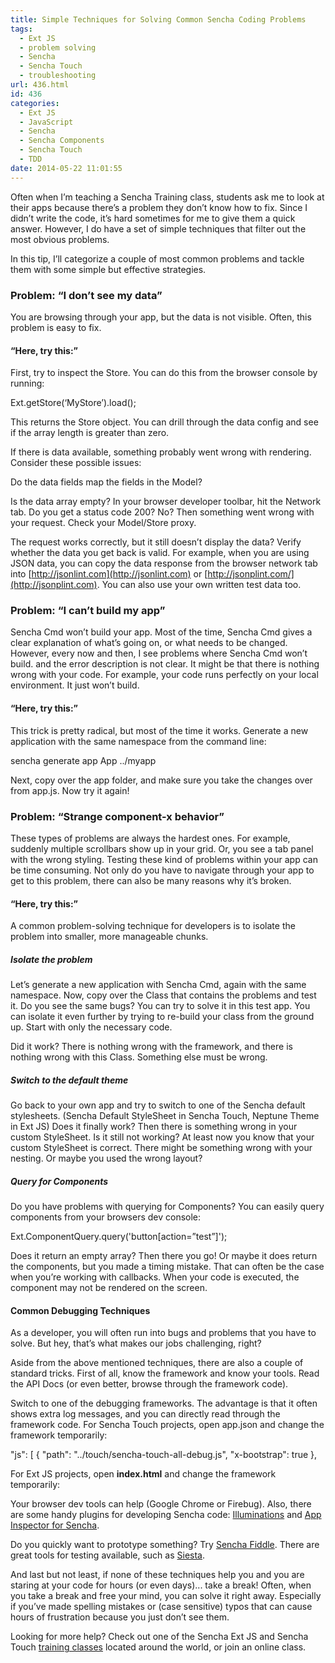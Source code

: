 ```yaml
---
title: Simple Techniques for Solving Common Sencha Coding Problems
tags:
  - Ext JS
  - problem solving
  - Sencha
  - Sencha Touch
  - troubleshooting
url: 436.html
id: 436
categories:
  - Ext JS
  - JavaScript
  - Sencha
  - Sencha Components
  - Sencha Touch
  - TDD
date: 2014-05-22 11:01:55
---
```


Often when I’m teaching a Sencha Training class, students ask me to look at their apps because there’s a problem they don’t know how to fix. Since I didn’t write the code, it’s hard sometimes for me to give them a quick answer. However, I do have a set of simple techniques that filter out the most obvious problems.

In this tip, I’ll categorize a couple of most common problems and tackle them with some simple but effective strategies.

### Problem: “I don’t see my data”

You are browsing through your app, but the data is not visible. Often, this problem is easy to fix.

#### “Here, try this:”

First, try to inspect the Store. You can do this from the browser console by running:

Ext.getStore(‘MyStore’).load();

This returns the Store object. You can drill through the data config and see if the array length is greater than zero.

If there is data available, something probably went wrong with rendering. Consider these possible issues:

Do the data fields map the fields in the Model?

Is the data array empty? In your browser developer toolbar, hit the Network tab. Do you get a status code 200? No? Then something went wrong with your request. Check your Model/Store proxy.

The request works correctly, but it still doesn’t display the data? Verify whether the data you get back is valid. For example, when you are using JSON data, you can copy the data response from the browser network tab into [http://jsonlint.com](http://jsonlint.com) or [http://jsonplint.com/](http://jsonplint.com). You can also use your own written test data too.

### Problem: “I can’t build my app”

Sencha Cmd won’t build your app. Most of the time, Sencha Cmd gives a clear explanation of what’s going on, or what needs to be changed. However, every now and then, I see problems where Sencha Cmd won’t build. and the error description is not clear. It might be that there is nothing wrong with your code. For example, your code runs perfectly on your local environment. It just won’t build.

#### “Here, try this:”

This trick is pretty radical, but most of the time it works. Generate a new application with the same namespace from the command line:

sencha generate app App ../myapp

Next, copy over the app folder, and make sure you take the changes over from app.js. Now try it again!

### Problem: “Strange component-x behavior”

These types of problems are always the hardest ones. For example, suddenly multiple scrollbars show up in your grid. Or, you see a tab panel with the wrong styling. Testing these kind of problems within your app can be time consuming. Not only do you have to navigate through your app to get to this problem, there can also be many reasons why it’s broken.

#### “Here, try this:”

A common problem-solving technique for developers is to isolate the problem into smaller, more manageable chunks.

##### Isolate the problem

Let’s generate a new application with Sencha Cmd, again with the same namespace. Now, copy over the Class that contains the problems and test it. Do you see the same bugs? You can try to solve it in this test app. You can isolate it even further by trying to re-build your class from the ground up. Start with only the necessary code.

Did it work? There is nothing wrong with the framework, and there is nothing wrong with this Class. Something else must be wrong.

##### Switch to the default theme

Go back to your own app and try to switch to one of the Sencha default stylesheets. (Sencha Default StyleSheet in Sencha Touch, Neptune Theme in Ext JS) Does it finally work? Then there is something wrong in your custom StyleSheet. Is it still not working? At least now you know that your custom StyleSheet is correct. There might be something wrong with your nesting. Or maybe you used the wrong layout?

##### Query for Components

Do you have problems with querying for Components? You can easily query components from your browsers dev console:

Ext.ComponentQuery.query('button\[action=”test”\]');

Does it return an empty array? Then there you go! Or maybe it does return the components, but you made a timing mistake. That can often be the case when you’re working with callbacks. When your code is executed, the component may not be rendered on the screen.

#### Common Debugging Techniques

As a developer, you will often run into bugs and problems that you have to solve. But hey, that’s what makes our jobs challenging, right?

Aside from the above mentioned techniques, there are also a couple of standard tricks. First of all, know the framework and know your tools. Read the API Docs (or even better, browse through the framework code).

Switch to one of the debugging frameworks. The advantage is that it often shows extra log messages, and you can directly read through the framework code. For Sencha Touch projects, open app.json and change the framework temporarily:

"js": \[
{
"path": "../touch/sencha-touch-all-debug.js",
"x-bootstrap": true
},

For Ext JS projects, open **index.html** and change the framework temporarily:

Your browser dev tools can help (Google Chrome or Firebug). Also, there are some handy plugins for developing Sencha code: [Illuminations](http://www.illuminations-for-developers.com/) and [App Inspector for Sencha](https://chrome.google.com/webstore/detail/app-inspector-for-sencha/pbeapidedgdpniokbedbfbaacglkceae?hl=en).

Do you quickly want to prototype something? Try [Sencha Fiddle](http://fiddle.sencha.com). There are great tools for testing available, such as [Siesta](http://www.bryntum.com/products/siesta/).

And last but not least, if none of these techniques help you and you are staring at your code for hours (or even days)... take a break! Often, when you take a break and free your mind, you can solve it right away. Especially if you’ve made spelling mistakes or (case sensitive) typos that can cause hours of frustration because you just don’t see them.

Looking for more help? Check out one of the Sencha Ext JS and Sencha Touch [training classes](http://www.sencha.com/training) located around the world, or join an online class.